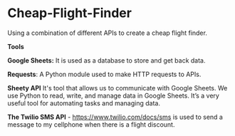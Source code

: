 # Cheap-Flight-Finder
Using a combination of different APIs to create a cheap flight finder.

**Tools**

**Google Sheets:** It is used as a database to store and get back data.

**Requests**: A Python module used to make HTTP requests to APIs.

**Sheety API** It's tool that allows us to communicate with Google Sheets. We use Python to read, write, and manage data in Google Sheets. It’s a very useful tool for automating tasks and managing data.

**The Twilio SMS API** - https://www.twilio.com/docs/sms is used to send a message to my cellphone when there is a flight discount.


